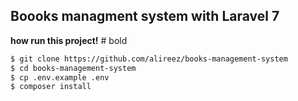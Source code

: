 ## Boooks managment system with Laravel 7
**how run this project!**    # bold

```bash
$ git clone https://github.com/alireez/books-management-system
$ cd books-management-system
$ cp .env.example .env
$ composer install
```

